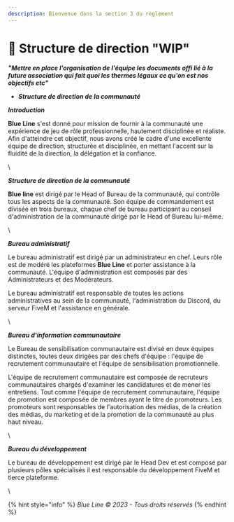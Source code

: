 ```yaml
---
description: Bienvenue dans la section 3 du règlement
---
```


# 📙 Structure de direction "WIP"

_**"Mettre en place l'organisation de l'équipe les documents offi lié à la future association qui fait quoi les thermes légaux ce qu'on est nos objectifs etc"**_&#x20;

* _**Structure de direction de la communauté**_

_**Introduction**_

**Blue Line** s'est donné pour mission de fournir à la communauté une expérience de jeu de rôle professionnelle, hautement disciplinée et réaliste. Afin d'atteindre cet objectif, nous avons créé le cadre d'une excellente équipe de direction, structurée et disciplinée, en mettant l'accent sur la fluidité de la direction, la délégation et la confiance.

\


_**Structure de direction de la communauté**_

**Blue line** est dirigé par le Head of Bureau de la communauté, qui contrôle tous les aspects de la communauté. Son équipe de commandement est divisée en trois bureaux, chaque chef de bureau participant au conseil d'administration de la communauté dirigé par le Head of Bureau lui-même.

\


_**Bureau administratif**_

Le bureau administratif est dirigé par un administrateur en chef. Leurs rôle est de modéré les plateformes **Blue Line** et porter assistance à la communauté. L'équipe d'administration est composés par des Administrateurs et des Modérateurs.

Le bureau administratif est responsable de toutes les actions administratives au sein de la communauté, l'administration du Discord, du serveur FiveM et l'assistance en générale.

\


_**Bureau d'information communautaire**_

Le Bureau de sensibilisation communautaire est divisé en deux équipes distinctes, toutes deux dirigées par des chefs d'équipe : l'équipe de recrutement communautaire et l'équipe de sensibilisation promotionnelle.

L'équipe de recrutement communautaire est composée de recruteurs communautaires chargés d'examiner les candidatures et de mener les entretiens. Tout comme l'équipe de recrutement communautaire, l'équipe de promotion est composée de membres ayant le titre de promoteurs. Les promoteurs sont responsables de l'autorisation des médias, de la création des médias, du marketing et de la promotion de la communauté au plus haut niveau.&#x20;

\


_**Bureau du développement**_

Le bureau de développement est dirigé par le Head Dev et est composé par plusieurs pôles spécialisés il est responsable du développement FiveM et tierce plateforme.

\


{% hint style="info" %}
_Blue Line © 2023 - Tous droits réservés_
{% endhint %}

